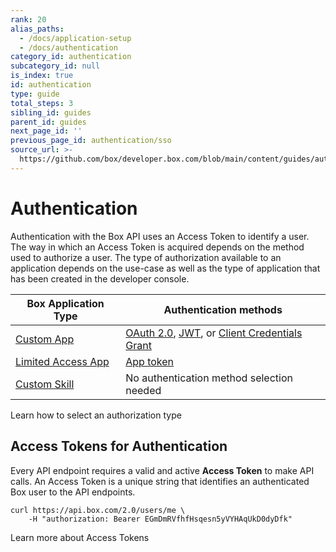 ```yaml
---
rank: 20
alias_paths:
  - /docs/application-setup
  - /docs/authentication
category_id: authentication
subcategory_id: null
is_index: true
id: authentication
type: guide
total_steps: 3
sibling_id: guides
parent_id: guides
next_page_id: ''
previous_page_id: authentication/sso
source_url: >-
  https://github.com/box/developer.box.com/blob/main/content/guides/authentication/index.md
---
```

# Authentication

Authentication with the Box API uses an Access Token to identify a user. The
way in which an Access Token is acquired depends on the method used to authorize
a user. The type of authorization available to an application depends on the
use-case as well as the type of application that has been created in the developer
console.

<!-- markdownlint-disable line-length -->

| Box Application Type         | Authentication methods                                              |
| ---------------------------- | ------------------------------------------------------------------- |
| [Custom App][custom-app]     | [OAuth 2.0][oauth2], [JWT][jwt], or [Client Credentials Grant][ccg] |
| [Limited Access App][la]     | [App token][apptoken]                                               |
| [Custom Skill][custom-skill] | No authentication method selection needed                           |

<!-- markdownlint-enable line-length -->

<CTA to="guide://authentication/select">

Learn how to select an authorization type

</CTA>

## Access Tokens for Authentication

Every API endpoint requires a valid and active **Access Token** to make API
calls. An Access Token is a unique string that identifies an authenticated Box
user to the API endpoints.

```curl
curl https://api.box.com/2.0/users/me \
    -H "authorization: Bearer EGmDmRVfhfHsqesn5yVYHAqUkD0dyDfk"
```

<CTA to="guide://authentication/tokens">

Learn more about Access Tokens

</CTA>

[oauth2]: g://authentication/oauth2
[jwt]: g://authentication/jwt
[apptoken]: g://authentication/app-token
[devtoken]: g://authentication/tokens/developer-tokens
[custom-app]: g://applications/custom-apps
[custom-skill]: g://applications/custom-skills
[la]: g://applications/select/#limited-access-app
[ccg]: g://authentication/client-credentials